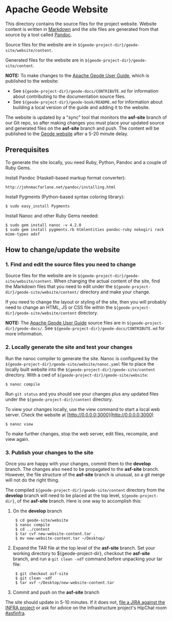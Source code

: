 # Apache Geode Website

This directory contains the source files for the project website. Website content is written in [Markdown](https://help.github.com/articles/markdown-basics) and the site files are generated from that source by a tool called [Pandoc](http://johnmacfarlane.net/pandoc).

Source files for the website are in `${geode-project-dir}/geode-site/website/content`.

Generated files for the website are in `${geode-project-dir}/geode-site/content`.

**NOTE:** To make changes to the [Apache Geode User Guide](http://geode.apache.org/docs/), which is published to the website:

- See `${geode-project-dir}/geode-docs/CONTRIBUTE.md` for information about contributing to the documentation source files.
- See `${geode-project-dir}/geode-book/README.md` for information about building a local version of the guide and adding it to the website.

The website is updated by a "sync" tool that monitors the __asf-site__ branch 
of our Git repo, so after making changes you must place your updated source
and generated files on the __asf-site__ branch and push.
The content will be published to the
[Geode website](http://geode.apache.org) after a 5-20 minute delay.

## Prerequisites

To generate the site locally, you need Ruby, Python, Pandoc and a couple of Ruby Gems.

Install Pandoc (Haskell-based markup format converter):

    http://johnmacfarlane.net/pandoc/installing.html

Install Pygments (Python-based syntax coloring library):

    $ sudo easy_install Pygments

Install Nanoc and other Ruby Gems needed:

    $ sudo gem install nanoc -v 4.2.0
    $ sudo gem install pygments.rb htmlentities pandoc-ruby nokogiri rack mime-types adsf

## How to change/update the website

### 1. Find and edit the source files you need to change

Source files for the website are in
``${geode-project-dir}/geode-site/website/content``.
When changing the actual content of the site, find the Markdown files that you
need to edit under the `${geode-project-dir}/geode-site/website/content/`
directory and make your change.

If you need to change the layout or styling of the site,
then you will probably need to change an HTML, JS or CSS file 
within the ``${geode-project-dir}/geode-site/website/content`` directory.

**NOTE:** The [Apache Geode User Guide](http://geode.apache.org/docs/guide/About_Geode.html) source files are in `${geode-project-dir}/geode-docs/`. See `${geode-project-dir}/geode-docs/CONTRIBUTE.md` for more information.

### 2. Locally generate the site and test your changes

Run the nanoc compiler to generate the site.
Nanoc is configured by the
``${geode-project-dir}/geode-site/website/nanoc.yaml``
file to place the locally built website into the
``${geode-project-dir}/geode-site/content`` directory.
With a cwd of ``${geode-project-dir}/geode-site/website``:

    $ nanoc compile
Run ``git status`` and you should see your changes plus any updated files
under the ``${geode-project-dir}/content`` directory.

To view your changes locally, use the view command to start a local web server. Check the website at [http://0.0.0.0:3000](http://0.0.0.0:3000)

    $ nanoc view

To make further changes, stop the web server, edit files, recompile, and view again.

### 3. Publish your changes to the site    

Once you are happy with your changes, commit them to the __develop__ branch.
The changes also need to be propagated to the __asf-site__ branch.
However, the file structure of the __asf-site__ branch is unusual, so a
git merge will not do the right thing.

The compiled ``${geode-project-dir}/geode-site/content`` directory 
from the __develop__ branch will need to be placed at the 
top level, ``${geode-project-dir}``, of the __asf-site__ branch.
Here is one way to accomplish this:

1. On the __develop__ branch

        $ cd geode-site/website
        $ nanoc compile
        $ cd ../content
        $ tar cvf new-website-content.tar .
        $ mv new-website-content.tar ~/Desktop/

2. Expand the TAR file at the top level of the __asf-site__ branch. Set your working directory to ${geode-project-dir}, checkout the __asf-site__ branch, and run a `git clean -xdf` command before unpacking your tar file:

        $ git checkout asf-site
        $ git clean -xdf
        $ tar xvf ~/Desktop/new-website-content.tar

3. Commit and push on the __asf-site__ branch

The site should update in 5-10 minutes. If it does not, [file a JIRA against the INFRA project](https://issues.apache.org/jira/browse/INFRA) or ask for advice on the Infrastructure project's HipChat room [#asfinfra](https://www.hipchat.com/g4P84gemn).
